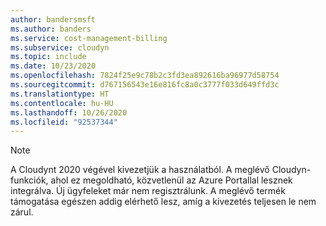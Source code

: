 ```yaml
---
author: bandersmsft
ms.author: banders
ms.service: cost-management-billing
ms.subservice: cloudyn
ms.topic: include
ms.date: 10/23/2020
ms.openlocfilehash: 7824f25e9c78b2c3fd3ea892616ba96977d58754
ms.sourcegitcommit: d767156543e16e816fc8a0c3777f033d649ffd3c
ms.translationtype: HT
ms.contentlocale: hu-HU
ms.lasthandoff: 10/26/2020
ms.locfileid: "92537344"
---
```

> [!NOTE]
> A Cloudynt 2020 végével kivezetjük a használatból. A meglévő Cloudyn-funkciók, ahol ez megoldható, közvetlenül az Azure Portallal lesznek integrálva. Új ügyfeleket már nem regisztrálunk. A meglévő termék támogatása egészen addig elérhető lesz, amíg a kivezetés teljesen le nem zárul.